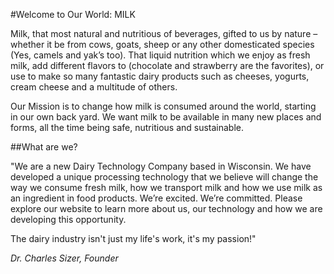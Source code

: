 #Welcome to Our World: MILK

Milk, that most natural and nutritious of beverages, gifted to us by nature – whether it be from cows, goats, sheep or any other domesticated species (Yes, camels and yak’s too).  That liquid nutrition which we enjoy as fresh milk, add different flavors to (chocolate and strawberry are the favorites), or use to make so many fantastic dairy products such as cheeses, yogurts, cream cheese and a multitude of others. 

Our Mission is to change how milk is consumed around the world, starting in our own back yard. We want milk to be available in many new places and forms, all the time being safe, nutritious and sustainable. 

##What are we? 

"We are a new Dairy Technology Company based in Wisconsin. We have developed a  unique processing technology that we believe will change the way we consume fresh milk, how we transport milk and how we use milk as an ingredient in food products. We’re excited. We’re committed. Please explore our website to learn more about us, our technology and how we are developing this opportunity. 


The dairy industry isn't just my life's work, it's my passion!"


*Dr. Charles Sizer, Founder*


